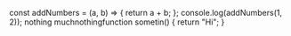 const addNumbers = (a, b) => {
  return a + b;
};
console.log(addNumbers(1, 2));
nothing muchnothingfunction sometin() {
  return "Hi";
}
